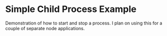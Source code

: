 # Simple Child Process Example

Demonstration of how to start and stop a process. I plan on using this for a couple of separate node applications.
